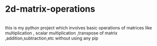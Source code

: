 # 2d-matrix-operations
<br>
<p1>this is my python project which involves basic operations of matrices like multiplication , scalar multiplication ,transpose of matrix ,addition,subtraction,etc without using any pip </p1>
